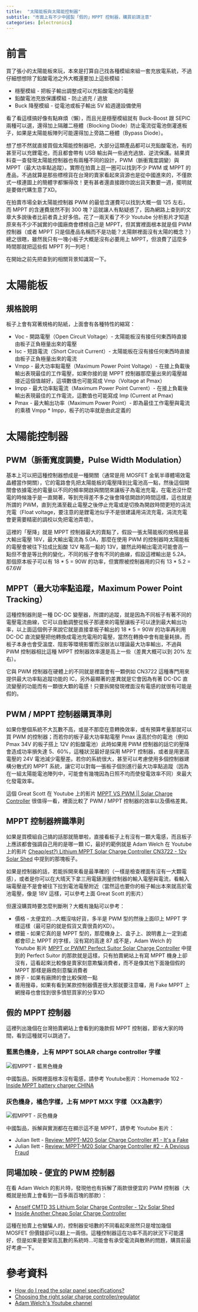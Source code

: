 ```yaml
---
title:  "太陽能板與太陽能控制器"
subtitle: "市面上有不少中國製「假的」MPPT 控制器，購買前請注意"
categories: [electronics]
---
```


# 前言
買了張小的太陽能板來玩，本來是打算自己找各種模組來組一套充放電系統，不過仔細想想除了鉛酸電池之外大概還要加上這些模組：
  * 穩壓模組 - 把板子輸出調整成可以充鉛酸電池的電壓
  * 鉛酸電池充放保護模組 - 防止過充 / 過放
  * Buck 降壓模組 - 從電池或板子輸出 5V 給週邊設備使用

看了看這樣搞好像有點麻煩（懶），而且光是穩壓模組就有 Buck-Boost 跟 SEPIC 兩種可以選，還得加上隔離二極體（Blocking Diode）防止電流從電池倒灌進板子，如果是太陽能板陣列可能還得加上旁路二極體（Bypass Diode）。

想了想不然就直接買個太陽能控制器吧，大部分這類產品都可以充鉛酸電池，有的甚至可以充鋰電池，而且都會帶有 USB 輸出與一些過充過放、逆流保護。結果資料查一查發現太陽能控制器也有兩種不同的設計，PWM（脈衝寬度調變）與 MPPT（最大功率點追蹤）。實際在拍賣上逛一圈可以找到不少 PWM 或 MPPT 的產品，不過就算是那些標榜貨在台灣的賣家看起來貨源也是從中國進來的，不僅款式一樣連圖上的簡體字都懶得改！更有甚者還直接跟你說出貨天數要一週，擺明就是要做代購生意了XD。

在拍賣市場全新太陽能控制器 PWM 的最低含運費可以找到大概一個 125 左右，而 MPPT 的含運費居然不到 300 塊？這就讓人有點疑惑了，因為網路上查到的文章大多說後者比前者貴上好多倍。花了一兩天看了不少 Youtube 分析影片才知道原來有不少不誠實的中國廠商會標榜自己是 MPPT，但其實裡面根本就是個 PWM 控制器（或者 MPPT 只是個產品名稱而不是功能？太陽餅裡面沒有太陽的概念？）總之很瞎，雖然我只有一塊小板子大概是沒有必要用上 MPPT，但浪費了這麼多時間那就把這些假 MPPT 列一列吧！

在開始之前先把查到的相關背景知識寫一下。

# 太陽能板
## 規格說明
板子上會有寫著規格的貼紙，上面會有各種特性的縮寫：
  * Voc - 開路電壓（Open Circuit Voltage）- 太陽能板沒有接任何東西時直接由板子正負極量出來的電壓
  * Isc - 短路電流（Short Circuit Current）- 太陽能板在沒有接任何東西時直接由板子正負極量出來的電流
  * Vmpp - 最大功率點電壓（Maximum Power Point Voltage）- 在接上負載後輸出表現最佳的工作電壓，如果你接的是 MPPT 控制器那麼量出來的電壓越接近這個值越好，這項數值也可能寫成 Vmp（Voltage at Pmax）
  * Impp - 最大功率點電流（Maximum Power Point Current）- 在接上負載後輸出表現最佳的工作電流，這數值也可能寫成 Imp (Current at Pmax)
  * Pmax - 最大輸出功率（Maximum Power Point）- 即為最佳工作電壓與電流的乘積 Vmpp * Impp，板子的功率就是由此定義的


# 太陽能控制器
## PWM（脈衝寬度調變，Pulse Width Modulation）
基本上可以把這種控制器想成是一種開關（通常是用 MOSFET 金氧半導體場效電晶體當作開關），它的電路會先把太陽能板的電壓降到比電池高一點，然後這個開關會依據電池的電量以不同的頻率開啟與關閉來讓板子為電池充電，在電池沒什麼電的時候幾乎是一直開著，等到充得差不多之後會降低開啟的時間這樣，這也就是所謂的 PWM，直到充滿至截止電壓之後停止充電或是切換為開啟時間更短的涓流充電（Float voltage，要注意的是鋰電池似乎不是很建議用涓流充電，涓流充電會更需要精密的調校以免把電池弄壞）。

這裡的「壓降」就是 MPPT 控制器最大的賣點了，假設一張太陽能板的規格是最大輸出電壓 18V，最大輸出電流為 5.0A，那麼在使用 PWM 的控制器時太陽能板的電壓會被往下拉成比鉛酸 12V 略高一點的 13V，雖然此時輸出電流可能會高一點但不會是等比例的變化，不同的板子會有不同的曲線，假設這裡輸出是 5.2A，那個原本板子可以有 18 * 5 = 90W 的功率，但實際被控制器用的只有 13 * 5.2 = 67.6W

## MPPT（最大功率點追蹤，Maximum Power Point Tracking）
這種控制器則是一種 DC-DC 變壓器，所謂的追蹤，就是因為不同板子有著不同的電壓電流曲線，它可以自動調整從板子那邊來的電壓讓板子可以達到最大輸出功率，以上面這個例子來說它就是直接拿板子輸出的 18 * 5 = 90W 的功率再利用 DC-DC 直流變壓把他轉換成電池充電用的電壓，當然在轉換中會有能量耗損，而板子本身也會受溫度、陰影等環境影響而沒辦法以理論最大功率輸出，不過與 PWM 控制器相比這種 MPPT 控制器效率還是高上一些（差異大概可以到 20% 左右）。

它與 PWM 控制器在硬體上的不同就是裡面會有一顆例如 CN3722 這種專門用來提供最大功率點追蹤功能的 IC，另外最顯著的差異就是它會因為有著 DC-DC 直流變壓的功能而有一顆很大顆的電感！只要拆開發現裡面沒有電感的就很有可能是假的。

## PWM / MPPT 控制器購買準則
如果你整個系統不大瓦數不高，或是不那麼在意轉換效率，或有預算考量那就可以買 PWM 的控制器；而若你的板子最大功率點電壓 Pmax 遠高於你的電池（例如 Pmax 34V 的板子搭上 12V 的鉛酸電池）此時如果用 PWM 控制器的話它的壓降會造成功率損失達 5、60%，這種狀況最好是採用 MPPT 控制器，或者是用更高電壓的 24V 電池減少電壓差。若你的系統很大，甚至可以考慮使用多個控制器建構分散式的 MPPT 系統，讓它可以對每一張板子個別進行最大功率點追蹤（因為在一組太陽能電池陣列中，可能會有幾塊因為日照不均而使發電效率不同）來最大化發電效率。

這個 Great Scott 在 Youtube 上的影片 [MPPT VS PWM \|\| Solar Charge Controller](https://www.youtube.com/watch?v=C0VZTqwE4Ls) 很值得一看，裡面比較了 PWM / MPPT 控制器的效率以及價格差異。

## MPPT 控制器辨識準則
如果是買模組自己搞的話那就簡單啦，直接看板子上有沒有一顆大電感，而且板子上應該都會強調自己用的是哪一顆 IC，最好的範例就是 Adam Welch 在 Youtube 上的影片 [Cheap(est?) Lithium MPPT Solar Charge Controller CN3722 - 12v Solar Shed](https://www.youtube.com/watch?v=liYZ5pYOZDE) 中提到的那塊板子。

如果是控制器的話，若能拆開來看是最準確的（一樣是檢查裡面有沒有一大顆電感），或者是你可以在大晴天下拿三用電錶測量控制器的輸入電壓與電流，看輸入端電壓是不是會被往下拉到電池電壓附近（當然這也要你的板子輸出本來就高於電池電壓，像是 18V 這樣，可以參考上面 Great Scott 的影片）

但還沒購買時要怎麼判斷咧？大概有幾點可以參考：
  * 價格 - 太便宜的...大概沒啥好貨，多半是 PWM 型的然後上面印上 MPPT 字樣這樣（最可惡的就是假貨又賣很貴的XD）。
  * 標籤 - 如果它真的是 MPPT 型的，那麼機身上、盒子上、說明書上一定到處都會印上 MPPT 的字樣，沒有寫的高達 87 成不是，Adam Welch 的 Youtube 影片 [MPPT or PWM? Perfect Suitor Solar Charge Controller](https://www.youtube.com/watch?v=TfB_iIF-rCA) 中提到的 Perfect Suitor 的那款就是這樣，只有拍賣網站上有寫 MPPT 機身上卻沒有，這看起來比較像是賣家刻意欺騙消費者，而不是像其他下面幾個假的 MPPT 那樣是廠商刻意騙消費者
  * 牌子 - 如果有廠牌的會比較保險一點
  * 善用搜尋，如果有看到某款控制器價差很大那就要注意囉，用 Fake MPPT 上網搜尋也會找到很多憤怒買家的分享XD

## 假的 MPPT 控制器
這裡列出幾個在台灣拍賣網站上會看到的幾款假 MPPT 控制器，節省大家的時間，看到這種就可以跳過了。

### 藍黑色機身，上有 MPPT SOLAR charge controller 字樣
![假MPPT - 藍黑色機身](/images/2020-02-fake-mppt/blue-black.jpg)

中國製品，拆開裡面根本沒有電感，請參考 Youtube影片：Homemade 102 - [Inside MPPT battery charger CHINA](https://www.youtube.com/watch?v=TIAIr8fkYX4)

### 灰色機身，橘色字樣，上有 MPPT MXX 字樣（XX為數字）
![假MPPT - 灰色機身](/images/2020-02-fake-mppt/gray-orange.jpg)

中國製品，拆解與實測都在在顯示這不是 MPPT，請參考 Youtube 影片：
  * Julian Ilett - [Review: MPPT-M20 Solar Charge Controller #1 - It's a Fake](https://www.youtube.com/watch?v=KA3X8XLxWHU)
  * Julian Ilett - [Review: MPPT-M20 Solar Charge Controller #2 - A Devious Fraud](https://www.youtube.com/watch?v=la-gvy0DfJs)

## 同場加映 - 便宜的 PWM 控制器
在看 Adam Welch 的影片時，發現他也有拆解了兩款很便宜的 PWM 控制器（大概就是拍賣上會看到一百多兩百塊的那款）：
  * [Anself CMTD 3S Lithium Solar Charge Controller - 12v Solar Shed](https://www.youtube.com/watch?v=I1hrWOP7WYA)
  * [Inside Another Cheap Solar Charge Controller](https://www.youtube.com/watch?v=9fjeYi3SwLc)

這種在拍賣上也蠻騙人的，控制器安培數的不同看起來居然只是增加幾個 MOSFET 但價錢卻可以翻上一兩倍。這種控制器這在功率不高的狀況下可能還好，但是如果是要架高瓦數的系統時...可能會有承受電流與散熱的問題，購買前最好考慮一下。


# 參考資料
  * [How do I read the solar panel specifications?	](https://www.altestore.com/blog/2016/04/how-do-i-read-specifications-of-my-solar-panel/)
  * [Choosing the right solar charge controller/regulator](https://www.solar4rvs.com.au/buying/buyer-guides/choosing-the-right-solar-charge-controller-regulat/)
  * [Adam Welch's Youtube channel](https://www.youtube.com/channel/UCm5sG3-BXQZfVy3st2T_XKg)

